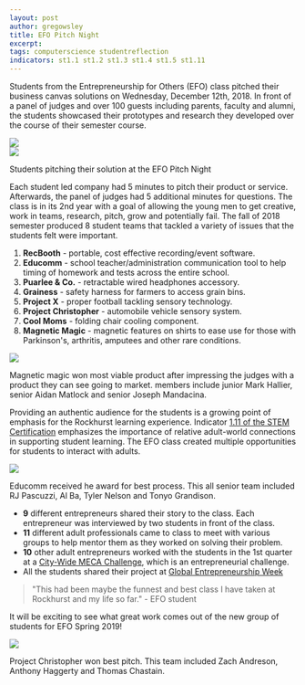 ```yaml
---
layout: post
author: gregowsley
title: EFO Pitch Night
excerpt: 
tags: computerscience studentreflection
indicators: st1.1 st1.2 st1.3 st1.4 st1.5 st1.11
---
```


Students from the Entrepreneurship for Others (EFO) class pitched their business canvas solutions on Wednesday, December 12th, 2018. In front of a panel of judges and over 100 guests including parents, faculty and alumni, the students showcased their prototypes and research they developed over the course of their semester course. 
      
<div class="flex-wrapper">
  <div class="x1"><img src="{{ site.baseurl }}/img/EFO Pitch Night 2.jpeg"></div>
  <div class="x1"><img src="{{ site.baseurl }}/img/EFO Pitch Night 3.jpeg"></div>
</div>
<p class="caption">Students pitching their solution at the EFO Pitch Night</p>

Each student led company had 5 minutes to pitch their product or service. Afterwards, the panel of judges had 5 additional minutes for questions. The class is in its 2nd year with a goal of allowing the young men to get creative, work in teams, research, pitch, grow and potentially fail. The fall of 2018 semester produced 8 student teams that tackled a variety of issues that the students felt were important. 

<ol>
  <li><b>RecBooth</b> - portable, cost effective recording/event software.</li>
  <li><b>Educomm</b> - school teacher/administration communication tool to help timing of homework and tests across the entire school.</li>
  <li><b>Puarlee & Co.</b> - retractable wired headphones accessory.</li>
  <li><b>Grainess</b> - safety harness for farmers to access grain bins.</li>
  <li><b>Project X</b> - proper football tackling sensory technology.</li>
  <li><b>Project Christopher</b> - automobile vehicle sensory system.</li>
  <li><b>Cool Moms</b> - folding chair cooling component.</li>
  <li><b>Magnetic Magic</b> - magnetic features on shirts to ease use for those with Parkinson's, arthritis, amputees and other rare conditions.</li>
</ol>

<div class="flex-wrapper">
  <div class="x1"><img src="{{ site.baseurl }}/img/EFO Most Viable.JPG"></div>
</div>
<p class="caption">Magnetic magic won most viable product after impressing the judges with a product they can see going to market. members include junior Mark Hallier, senior Aidan Matlock and senior Joseph Mandacina.</p>

Providing an authentic audience for the students is a growing point of emphasis for the Rockhurst learning experience. Indicator [1.11 of the STEM Certification](http://steam.rockhursths.edu/stem-certification/indicators/st1.11/) emphasizes the importance of relative adult-world connections in supporting student learning. The EFO class created multiple opportunities for students to interact with adults.

<div class="flex-wrapper">
  <div class="x1"><img src="{{ site.baseurl }}/img/EFO Best Process.jpeg"></div>  
</div>
<p class="caption">Educomm received he award for best process. This all senior team included RJ Pascuzzi, Al Ba, Tyler Nelson and Tonyo Grandison. </p>

  * **9** different entrepreneurs shared their story to the class. Each entrepreneur was interviewed by two students in front of the class.
  * **11** different adult professionals came to class to meet with various groups to help mentor them as they worked on solving their problem.
  * **10** other adult entrepreneurs worked with the students in the 1st quarter at a [City-Wide MECA Challenge](http://steam.rockhursths.edu/2018/09/24/City-Wide-MECA-Challenge.html), which is an entrepreneurial challenge.
  * All the students shared their project at [Global Entrepreneurship Week](http://steam.rockhursths.edu/2018/11/13/GEW.html)
      
<blockquote>"This had been maybe the funnest and best class I have taken at Rockhurst and my life so far." - EFO student</blockquote>

It will be exciting to see what great work comes out of the new group of students for EFO Spring 2019! 

<div class="flex-wrapper">
  <div class="x1"><img src="{{ site.baseurl }}/img/EFO Best Pitch.jpeg"></div>  
</div>
<p class="caption">Project Christopher won best pitch. This team included Zach Andreson, Anthony Haggerty and Thomas Chastain.</p>
